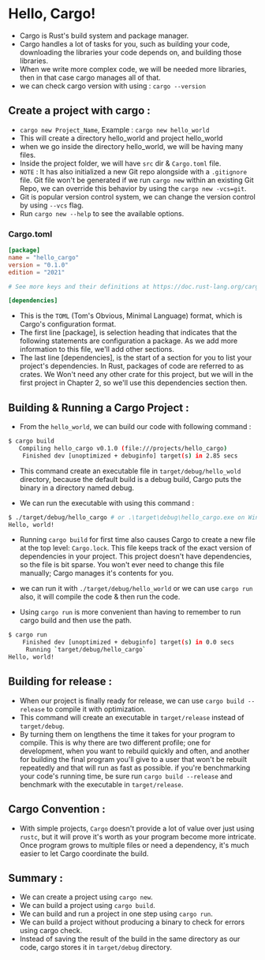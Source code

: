 # Hello, Cargo!

* Cargo is Rust's build system and package manager.
* Cargo handles a lot of tasks for you, such as building your code, downloading the libraries your code depends on, and building those libraries.
* When we write more complex code, we will be needed more libraries, then in that case cargo manages all of that.
* we can check cargo version with using : `cargo --version`

## Create a project with cargo : 
* `cargo new Project_Name`, Example : `cargo new hello_world`
* This will create a directory hello_world and project hello_world
* when we go inside the directory hello_world, we will be having many files.
* Inside the project folder, we will have `src` dir & `Cargo.toml` file.
* `NOTE` : It has also initialized a new Git repo alongside with a `.gitignore` file. Git file won't be generated if we run `cargo new` within an existing Git Repo, we can override this behavior by using the `cargo new -vcs=git`.
* Git is popular version control system, we can change the version control by using `--vcs` flag.
*  Run `cargo new --help` to see the available options. 

### Cargo.toml

```toml
[package]
name = "hello_cargo"
version = "0.1.0"
edition = "2021"

# See more keys and their definitions at https://doc.rust-lang.org/cargo/reference/manifest.html

[dependencies]
```

* This is the `TOML` (Tom's Obvious, Minimal Language) format, which is Cargo's configuration format.
* The first line [package], is selection heading that indicates that the following statements are configuration a package. As we add more information to this file, we'll add other sections.
* The last line [dependencies], is the start of a section for you to list your project's dependencies. In Rust, packages of code are referred to as crates. We Won't need any other crate for this project, but we will in the first project in Chapter 2, so we'll use this dependencies section then.

## Building & Running a Cargo Project : 

* From the `hello_world`, we can build our code with following command : 
  
```sh
$ cargo build
   Compiling hello_cargo v0.1.0 (file:///projects/hello_cargo)
    Finished dev [unoptimized + debuginfo] target(s) in 2.85 secs
```
* This command create an executable file in `target/debug/hello_wold` directory, because the default build is a debug build, Cargo puts the binary in a directory named debug.

* We can run the executable with using this command : 
```sh
$ ./target/debug/hello_cargo # or .\target\debug\hello_cargo.exe on Windows
Hello, world!
```
* Running `cargo build` for first time also causes Cargo to create a new file at the top level: `Cargo.lock`. This file keeps track of the exact version of dependencies in your project. This project doesn't have dependencies, so the file is bit sparse. You won't ever need to change this file manually; Cargo manages it's contents for you.
  
* we can run it with `./target/debug/hello_world` or we can use `cargo run` also, it will compile the code & then run the code.
* Using `cargo run` is more convenient than having to remember to run cargo build and then use the path.

```sh
$ cargo run
    Finished dev [unoptimized + debuginfo] target(s) in 0.0 secs
     Running `target/debug/hello_cargo`
Hello, world!

```
## Building for release : 

* When our project is finally ready for release, we can use `cargo build --release` to compile it with optimization. 
* This command will create an executable in `target/release` instead of `target/debug`. 
* By turning them on lengthens the time it takes for your program to compile. This is why there are two different profile; one for development, when you want to rebuild quickly and often, and another for building the final program you'll give to a user that won't be rebuilt repeatedly and that will run as fast as possible. if you're benchmarking your code's running time, be sure run `cargo build --release` and benchmark with the executable in `target/release`.

## Cargo Convention : 

* With simple projects, `Cargo` doesn't provide a lot of value over just using `rustc`, but it will prove it's worth as your program become more intricate. Once program grows to multiple files or need a dependency, it's much easier to let Cargo coordinate the build.




## Summary : 
* We can create a project using `cargo new`.
* We can build a project using `cargo build`.
* We can build and run a project in one step using `cargo run`.
* We can build a project without producing a binary to check for errors using cargo check.
* Instead of saving the result of the build in the same directory as our code, cargo stores it in `target/debug` directory.
